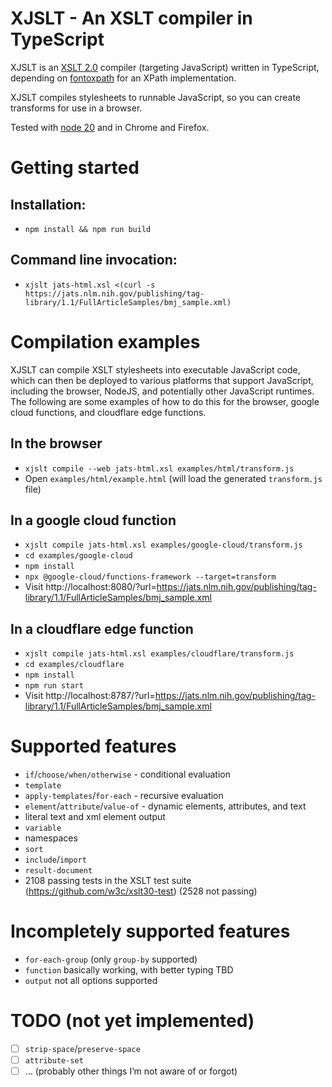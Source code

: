 # XJSLT - An XSLT compiler in TypeScript

XJSLT is an [XSLT 2.0](https://www.w3.org/TR/xslt20/) compiler (targeting JavaScript) written in TypeScript, depending on [fontoxpath](https://github.com/FontoXML/fontoxpath) for an XPath implementation.

XJSLT compiles stylesheets to runnable JavaScript, so you can create transforms for use in a browser.

Tested with [node 20](https://nodejs.org/) and in Chrome and Firefox.

# Getting started

## Installation:
- `npm install && npm run build`

## Command line invocation:
- `xjslt jats-html.xsl <(curl -s https://jats.nlm.nih.gov/publishing/tag-library/1.1/FullArticleSamples/bmj_sample.xml)`

# Compilation examples
XJSLT can compile XSLT stylesheets into executable JavaScript code, which can then be deployed to various platforms that support JavaScript, including the browser, NodeJS, and potentially other JavaScript runtimes. The following are some examples of how to do this for the browser, google cloud functions, and cloudflare edge functions.

## In the browser
- `xjslt compile --web jats-html.xsl examples/html/transform.js`
- Open `examples/html/example.html` (will load the generated `transform.js` file)

## In a google cloud function
- `xjslt compile jats-html.xsl examples/google-cloud/transform.js`
- `cd examples/google-cloud`
- `npm install`
- `npx @google-cloud/functions-framework --target=transform`
- Visit http://localhost:8080/?url=https://jats.nlm.nih.gov/publishing/tag-library/1.1/FullArticleSamples/bmj_sample.xml

## In a cloudflare edge function
- `xjslt compile jats-html.xsl examples/cloudflare/transform.js`
- `cd examples/cloudflare`
- `npm install`
- `npm run start`
- Visit http://localhost:8787/?url=https://jats.nlm.nih.gov/publishing/tag-library/1.1/FullArticleSamples/bmj_sample.xml

# Supported features
- `if`/`choose/when/otherwise` - conditional evaluation
- `template`
- `apply-templates`/`for-each` - recursive evaluation
- `element`/`attribute`/`value-of` - dynamic elements, attributes, and text
- literal text and xml element output
- `variable`
- namespaces
- `sort`
- `include`/`import`
- `result-document`
- 2108 passing tests in the XSLT test suite (https://github.com/w3c/xslt30-test) (2528 not passing)

# Incompletely supported features
- `for-each-group` (only `group-by` supported)
- `function` basically working, with better typing TBD
- `output` not all options supported

# TODO (not yet implemented)
- [ ] `strip-space`/`preserve-space`
- [ ] `attribute-set`
- [ ] … (probably other things I’m not aware of or forgot)

